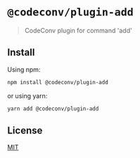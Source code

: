 # `@codeconv/plugin-add`

> CodeConv plugin for command &#39;add&#39;

## Install

Using npm:

```bash
npm install @codeconv/plugin-add
```

or using yarn:

```bash
yarn add @codeconv/plugin-add
```

## License

[MIT](LICENSE)
